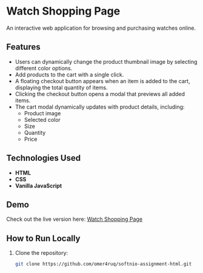 # Watch Shopping Page

An interactive web application for browsing and purchasing watches online. 

## Features
- Users can dynamically change the product thumbnail image by selecting different color options.
- Add products to the cart with a single click.
- A floating checkout button appears when an item is added to the cart, displaying the total quantity of items.
- Clicking the checkout button opens a modal that previews all added items.
- The cart modal dynamically updates with product details, including:
  - Product image
  - Selected color
  - Size
  - Quantity
  - Price

## Technologies Used
- **HTML**
- **CSS**
- **Vanilla JavaScript**

## Demo
Check out the live version here: [Watch Shopping Page](https://omer4ruq.github.io/softnio-assignment-html/)

## How to Run Locally
1. Clone the repository:
   ```bash
   git clone https://github.com/omer4ruq/softnio-assignment-html.git
